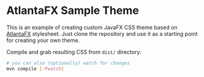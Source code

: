 # AtlantaFX Sample Theme

This is an example of creating custom JavaFX CSS theme based on [AtlantaFX](https://github.com/mkpaz/atlantafx) stylesheet. Just clone the repository and use it as a starting point for creating your own theme.

Compile and grab resulting CSS from `dist/` directory:

```sh
# you can also (optionally) watch for changes
mvn compile [-Pwatch]
```

